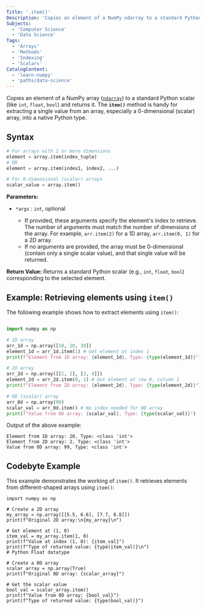 ```yaml
---
Title: '.item()'
Description: 'Copies an element of a NumPy ndarray to a standard Python scalar and returns it.'
Subjects: 
  - 'Computer Science'
  - 'Data Science'
Tags: 
  - 'Arrays'
  - 'Methods'
  - 'Indexing'
  - 'Scalars'
CatalogContent:
  - 'learn-numpy'
  - 'paths/data-science'
---
```


Copies an element of a NumPy array ([`ndarray`](https://www.codecademy.com/resources/docs/numpy/ndarray)) to a standard Python scalar (like `int`, `float`, `bool`) and returns it. The **`item()`** method is handy for extracting a single value from an array, especially a 0-dimensional (scalar) array, into a native Python type.

## Syntax

```py
# For arrays with 1 or more dimensions
element = array.item(index_tuple) 
# OR
element = array.item(index1, index2, ...)

# For 0-dimensional (scalar) arrays
scalar_value = array.item()
```

**Parameters:**
- `*args` : `int`, optional

    - If provided, these arguments specify the element's index to retrieve. The number of arguments must match the number of dimensions of the array. For example, `arr.item(2)` for a 1D array, `arr.item(0, 1)` for a 2D array.
    - If no arguments are provided, the array must be 0-dimensional (contain only a single scalar value), and that single value will be returned.

**Return Value:**
Returns a standard Python scalar (e.g., `int`, `float`, `bool`) corresponding to the selected element.

## Example: Retrieving elements using `item()`

The following example shows how to extract elements using `item()`:

```py

import numpy as np

# 1D array
arr_1d = np.array([10, 20, 30])
element_1d = arr_1d.item(1) # Get element at index 1
print(f"Element from 1D array: {element_1d}, Type: {type(element_1d)}")

# 2D array
arr_2d = np.array([[1, 2], [3, 4]])
element_2d = arr_2d.item(0, 1) # Get element at row 0, column 1
print(f"Element from 2D array: {element_2d}, Type: {type(element_2d)}")

# 0D (scalar) array
arr_0d = np.array(99)
scalar_val = arr_0d.item() # No index needed for 0D array
print(f"Value from 0D array: {scalar_val}, Type: {type(scalar_val)}")
```
Output of the above example:

```shell
Element from 1D array: 20, Type: <class 'int'>
Element from 2D array: 2, Type: <class 'int'>
Value from 0D array: 99, Type: <class 'int'>
```

## Codebyte Example

This example demonstrates the working of `item()`. It retrieves elements from different-shaped arrays using `item()`:

```codebyte/python
import numpy as np

# Create a 2D array
my_array = np.array([[5.5, 6.6], [7.7, 8.8]])
print(f"Original 2D array:\n{my_array}\n")

# Get element at (1, 0)
item_val = my_array.item(1, 0) 
print(f"Value at index (1, 0): {item_val}")
print(f"Type of returned value: {type(item_val)}\n") 
# Python Float datatype

# Create a 0D array
scalar_array = np.array(True) 
print(f"Original 0D array: {scalar_array}")

# Get the scalar value
bool_val = scalar_array.item()
print(f"Value from 0D array: {bool_val}")
print(f"Type of returned value: {type(bool_val)}")
```
